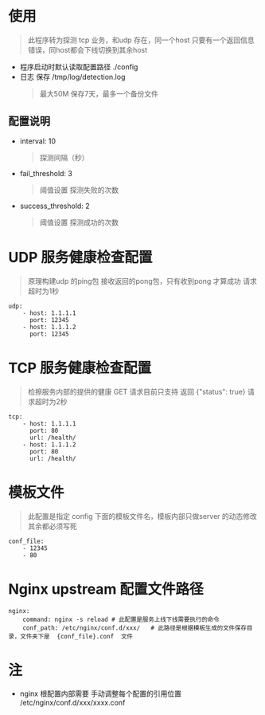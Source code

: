 # 使用
> 此程序转为探测 tcp 业务，和udp 存在，同一个host 只要有一个返回信息错误，同host都会下线切换到其余host
 - 程序启动时默认读取配置路径 ./config
 - 日志 保存 /tmp/log/detection.log 
    > 最大50M  保存7天，最多一个备份文件
## 配置说明
 - interval: 10
    >探测间隔（秒）

 - fail_threshold: 3
    >阈值设置 探测失败的次数
 - success_threshold: 2
    >阈值设置 探测成功的次数

# UDP 服务健康检查配置
> 原理构建udp 的ping包 接收返回的pong包，只有收到pong 才算成功
> 请求超时为1秒
```
udp:
    - host: 1.1.1.1
      port: 12345
    - host: 1.1.1.2
      port: 12345
```

# TCP 服务健康检查配置
> 检擦服务内部的提供的健康 
> GET 请求目前只支持 返回 {"status": true}
> 请求超时为2秒
```
tcp:
    - host: 1.1.1.1
      port: 80
      url: /health/
    - host: 1.1.1.2
      port: 80
      url: /health/
```

# 模板文件
> 此配置是指定 config 下面的模板文件名，模板内部只做server 的动态修改其余都必须写死
```
conf_file:
    - 12345
    - 80
```

# Nginx upstream 配置文件路径
```
nginx:
    command: nginx -s reload # 此配置是服务上线下线需要执行的命令
    conf_path: /etc/nginx/conf.d/xxx/   # 此路径是根据模板生成的文件保存目录，文件夹下是  {conf_file}.conf  文件
```

# 注
- nginx 根配置内部需要 手动调整每个配置的引用位置 /etc/nginx/conf.d/xxx/xxxx.conf